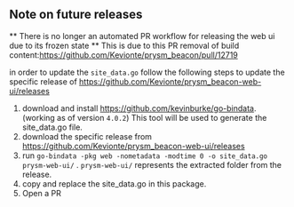 
## Note on future releases
** There is no longer an automated PR workflow for releasing the web ui due to its frozen state **
This is due to this PR removal of build content:https://github.com/Kevionte/prysm_beacon/pull/12719

in order to update the `site_data.go` follow the following steps to update the specific release of https://github.com/Kevionte/prysm_beacon-web-ui/releases
1. download and install https://github.com/kevinburke/go-bindata. (working as of version `4.0.2`) This tool will be used to generate the site_data.go file.
2. download the specific release from https://github.com/Kevionte/prysm_beacon-web-ui/releases
3. run `go-bindata -pkg web -nometadata -modtime 0 -o site_data.go  prysm-web-ui/` . `prysm-web-ui/` represents the extracted folder from the release.
4. copy and replace the site_data.go in this package.
5. Open a PR